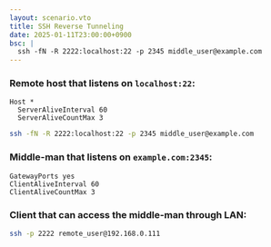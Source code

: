 ```yaml
---
layout: scenario.vto
title: SSH Reverse Tunneling
date: 2025-01-11T23:00:00+0900
bsc: |
  ssh -fN -R 2222:localhost:22 -p 2345 middle_user@example.com
---
```


### Remote host that listens on `localhost:22`:

```plaintext{label=~/.ssh/config}
Host *
  ServerAliveInterval 60
  ServerAliveCountMax 3
```

```bash
ssh -fN -R 2222:localhost:22 -p 2345 middle_user@example.com
```

### Middle-man that listens on `example.com:2345`:

```plaintext{label=/etc/ssh/sshd_config}
GatewayPorts yes
ClientAliveInterval 60
ClientAliveCountMax 3
```

### Client that can access the middle-man through LAN:

```bash
ssh -p 2222 remote_user@192.168.0.111
```
